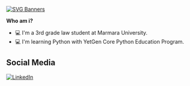 [![SVG Banners](https://svg-banners.vercel.app/api?type=origin&text1=HI%20THERE%20👋%20I'M%20TAHA%20KAYGUSUZ&width=1200&height=300)](https://github.com/Akshay090/svg-banners)

**Who am i?**
- 💻 I'm a 3rd grade law student at Marmara University.
- 💻 I'm learning Python with YetGen Core Python Education Program.

**<h2 align="leading">Social Media</h2>**
[![LinkedIn](https://img.shields.io/badge/linkedin-%230077B5.svg?style=for-the-badge&logo=linkedin&logoColor=white)](https://www.linkedin.com/in/tahakaygusuz/)

